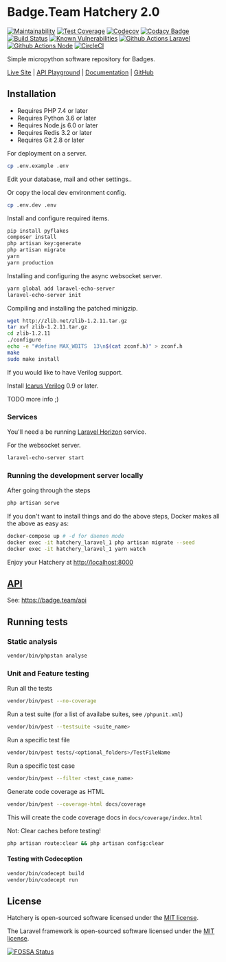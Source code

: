 # Badge.Team Hatchery 2.0

[![Maintainability](https://api.codeclimate.com/v1/badges/db09ec938590438be1d0/maintainability)](https://codeclimate.com/github/badgeteam/HatcheryNG/maintainability)
[![Test Coverage](https://api.codeclimate.com/v1/badges/db09ec938590438be1d0/test_coverage)](https://codeclimate.com/github/badgeteam/HatcheryNG/test_coverage)
[![Codecov](https://codecov.io/gh/badgeteam/HatcheryNG/branch/master/graph/badge.svg?token=SD4UCK9ETR)](https://codecov.io/gh/badgeteam/HatcheryNG)
[![Codacy Badge](https://api.codacy.com/project/badge/Grade/9965611691634683a17ebd15fdb9f13e)](https://app.codacy.com/gh/badgeteam/HatcheryNG?utm_source=github.com&utm_medium=referral&utm_content=badgeteam/HatcheryNG&utm_campaign=Badge_Grade)
[![Build Status](https://travis-ci.com/badgeteam/HatcheryNG.svg)](https://travis-ci.com/badgeteam/HatcheryNG)
[![Known Vulnerabilities](https://snyk.io/test/github/badgeteam/HatcheryNG/badge.svg)](https://snyk.io/test/github/badgeteam/HatcheryNG)
[![Github Actions Laravel](https://github.com/badgeteam/HatcheryNG/workflows/Laravel%20feature%20testing%20and%20static%20analysis/badge.svg)](https://github.com/badgeteam/HatcheryNG/actions)
[![Github Actions Node](https://github.com/badgeteam/HatcheryNG/workflows/Node%20-%20yarn%20build/badge.svg)](https://github.com/badgeteam/HatcheryNG/actions)
[![CircleCI](https://circleci.com/gh/badgeteam/HatcheryNG.svg?style=svg)](https://circleci.com/gh/badgeteam/HatcheryNG)

Simple micropython software repository for Badges.

[Live Site](https://badge.team) \| 
[API Playground](https://badge.team/api) \|
[Documentation](https://docs.badge.team/hatchery/) \|
[GitHub](https://github.com/badgeteam/)

## Installation

-   Requires PHP 7.4 or later
-   Requires Python 3.6 or later
-   Requires Node.js 6.0 or later
-   Requires Redis 3.2 or later
-   Requires Git 2.8 or later

For deployment on a server.

```bash
cp .env.example .env
```

Edit your database, mail and other settings..

Or copy the local dev environment config.

```bash
cp .env.dev .env
```

Install and configure required items.

```bash
pip install pyflakes
composer install
php artisan key:generate
php artisan migrate
yarn
yarn production
```

Installing and configuring the async websocket server.

```bash
yarn global add laravel-echo-server
laravel-echo-server init
```

Compiling and installing the patched minigzip.

```bash
wget http://zlib.net/zlib-1.2.11.tar.gz
tar xvf zlib-1.2.11.tar.gz
cd zlib-1.2.11
./configure
echo -e "#define MAX_WBITS  13\n$(cat zconf.h)" > zconf.h
make
sudo make install
```

If you would like to have Verilog support.

Install [Icarus Verilog](https://iverilog.fandom.com/wiki/Installation_Guide) 0.9 or later.

TODO more info ;)

### Services

You'll need a be running [Laravel Horizon](https://laravel.com/docs/7.x/horizon#deploying-horizon) service.

For the websocket server.
```bash
laravel-echo-server start
```

### Running the development server locally

After going through the steps

```bash
php artisan serve
```

If you don't want to install things and do the above steps, Docker makes all the above as easy as:

```bash
docker-compose up # -d for daemon mode
docker exec -it hatchery_laravel_1 php artisan migrate --seed
docker exec -it hatchery_laravel_1 yarn watch
```

Enjoy your Hatchery at <http://localhost:8000>

## [API](docs/API.md)

See: <https://badge.team/api>

## Running tests

### Static analysis

```bash
vendor/bin/phpstan analyse
```

### Unit and Feature testing

Run all the tests

```bash
vendor/bin/pest --no-coverage
```

Run a test suite (for a list of availabe suites, see `/phpunit.xml`)

```bash
vendor/bin/pest --testsuite <suite_name>
```

Run a specific test file

```bash
vendor/bin/pest tests/<optional_folders>/TestFileName
```

Run a specific test case

```bash
vendor/bin/pest --filter <test_case_name>
```

Generate code coverage as HTML

```bash
vendor/bin/pest --coverage-html docs/coverage
```

This will create the code coverage docs in `docs/coverage/index.html`

Not: Clear caches before testing!

```bash
php artisan route:clear && php artisan config:clear
```

#### Testing with Codeception

```bash
vendor/bin/codecept build
vendor/bin/codecept run
```
## License

Hatchery is open-sourced software licensed under the [MIT license](http://opensource.org/licenses/MIT).

The Laravel framework is open-sourced software licensed under the [MIT license](http://opensource.org/licenses/MIT).

[![FOSSA Status](https://app.fossa.io/api/projects/git%2Bgithub.com%2Fbadgeteam%2FHatchery.svg?type=large)](https://app.fossa.io/projects/git%2Bgithub.com%2Fbadgeteam%2FHatchery?ref=badge_large)
